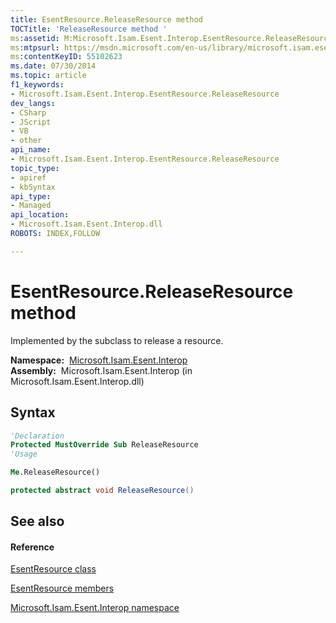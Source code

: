 ```yaml
---
title: EsentResource.ReleaseResource method 
TOCTitle: 'ReleaseResource method '
ms:assetid: M:Microsoft.Isam.Esent.Interop.EsentResource.ReleaseResource
ms:mtpsurl: https://msdn.microsoft.com/en-us/library/microsoft.isam.esent.interop.esentresource.releaseresource(v=EXCHG.10)
ms:contentKeyID: 55102623
ms.date: 07/30/2014
ms.topic: article
f1_keywords:
- Microsoft.Isam.Esent.Interop.EsentResource.ReleaseResource
dev_langs:
- CSharp
- JScript
- VB
- other
api_name: 
- Microsoft.Isam.Esent.Interop.EsentResource.ReleaseResource
topic_type: 
- apiref
- kbSyntax
api_type: 
- Managed
api_location: 
- Microsoft.Isam.Esent.Interop.dll
ROBOTS: INDEX,FOLLOW

---
```


# EsentResource.ReleaseResource method

Implemented by the subclass to release a resource.

**Namespace:**  [Microsoft.Isam.Esent.Interop](hh596136\(v=exchg.10\).md)  
**Assembly:**  Microsoft.Isam.Esent.Interop (in Microsoft.Isam.Esent.Interop.dll)

## Syntax

``` vb
'Declaration
Protected MustOverride Sub ReleaseResource
'Usage

Me.ReleaseResource()
```

``` csharp
protected abstract void ReleaseResource()
```

## See also

#### Reference

[EsentResource class](dn319890\(v=exchg.10\).md)

[EsentResource members](dn350521\(v=exchg.10\).md)

[Microsoft.Isam.Esent.Interop namespace](hh596136\(v=exchg.10\).md)

